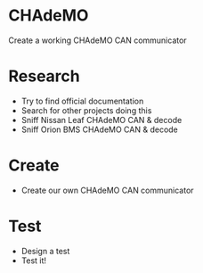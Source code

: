 # CHAdeMO
Create a working CHAdeMO CAN communicator

# Research
* Try to find official documentation 
* Search for other projects doing this
* Sniff Nissan Leaf CHAdeMO CAN & decode
* Sniff Orion BMS CHAdeMO CAN & decode

# Create
* Create our own CHAdeMO CAN communicator

# Test
* Design a test
* Test it!
